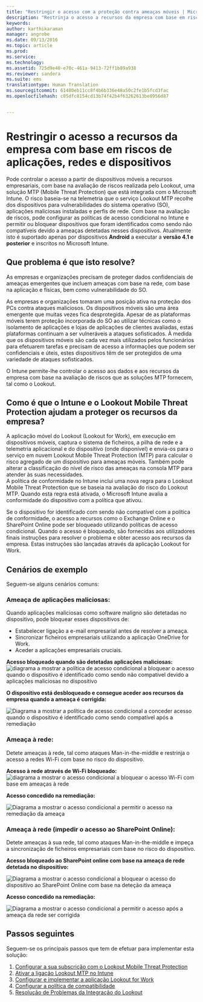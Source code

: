 ```yaml
---
title: "Restringir o acesso com a proteção contra ameaças móveis | Microsoft Intune"
description: "Restrinja o acesso a recursos da empresa com base em riscos de aplicações, redes e dispositivos."
keywords: 
author: karthikaraman
manager: angrobe
ms.date: 09/13/2016
ms.topic: article
ms.prod: 
ms.service: 
ms.technology: 
ms.assetid: 725d9e40-e70c-461a-9413-72ff1b89a938
ms.reviewer: sandera
ms.suite: ems
translationtype: Human Translation
ms.sourcegitcommit: 61480eb11cc8f4b6b336e48a50c2fe1b5fcd3fac
ms.openlocfilehash: c05dfc8154cd13b74f42b4f63262613be8956d87


---
```


# Restringir o acesso a recursos da empresa com base em riscos de aplicações, redes e dispositivos
Pode controlar o acesso a partir de dispositivos móveis a recursos empresariais, com base na avaliação de riscos realizada pelo Lookout, uma solução MTP (Mobile Threat Protection) que está integrada com o Microsoft Intune. O risco baseia-se na telemetria que o serviço Lookout MTP recolhe dos dispositivos para vulnerabilidades do sistema operativo (SO), aplicações maliciosas instaladas e perfis de rede. Com base na avaliação de riscos, pode configurar as políticas de acesso condicional no Intune e permitir ou bloquear dispositivos que foram identificados como sendo não compatíveis devido a ameaças detetadas nesses dispositivos.  Atualmente isto é suportado apenas por dispositivos **Android** a executar a **versão 4.1 e posterior** e inscritos no Microsoft Intune.  
## Que problema é que isto resolve?
As empresas e organizações precisam de proteger dados confidenciais de ameaças emergentes que incluem ameaças com base na rede, com base na aplicação e físicas, bem como vulnerabilidade do SO.

As empresas e organizações tomaram uma posição ativa na proteção dos PCs contra ataques maliciosos. Os dispositivos móveis são uma área emergente que muitas vezes fica desprotegida. Apesar de as plataformas móveis terem proteção incorporada do SO ao utilizar técnicas como o isolamento de aplicações e lojas de aplicações de clientes avaliadas, estas plataformas continuam a ser vulneráveis a ataques sofisticados. À medida que os dispositivos móveis são cada vez mais utilizados pelos funcionários para efetuarem tarefas e precisam de acesso a informações que podem ser confidenciais e úteis, estes dispositivos têm de ser protegidos de uma variedade de ataques sofisticados.

O Intune permite-lhe controlar o acesso aos dados e aos recursos da empresa com base na avaliação de riscos que as soluções MTP fornecem, tal como o Lookout.

## Como é que o Intune e o Lookout Mobile Threat Protection ajudam a proteger os recursos da empresa?
A aplicação móvel do Lookout (Lookout for Work), em execução em dispositivos móveis, captura o sistema de ficheiros, a pilha de rede e a telemetria aplicacional e do dispositivo (onde disponível) e envia-os para o serviço em nuvem Lookout Mobile Threat Protection (MTP) para calcular o risco agregado de um dispositivo para ameaças móveis. Também pode alterar a classificação do nível de risco das ameaças na consola MTP para atender às suas necessidades.  
A política de conformidade no Intune inclui uma nova regra para o Lookout Mobile Threat Protection que se baseia na avaliação do risco do Lookout MTP. Quando esta regra está ativada, o Microsoft Intune avalia a conformidade do dispositivo com a política que ativou.

Se o dispositivo for identificado com sendo não compatível com a política de conformidade, o acesso a recursos como o Exchange Online e o SharePoint Online pode ser bloqueado utilizando políticas de acesso condicional. Quando o acesso é bloqueado, são fornecidas aos utilizadores finais instruções para resolver o problema e obter acesso aos recursos da empresa. Estas instruções são lançadas através da aplicação Lookout for Work.

## Cenários de exemplo
Seguem-se alguns cenários comuns:
### Ameaça de aplicações maliciosas:
Quando aplicações maliciosas como software maligno são detetadas no dispositivo, pode bloquear esses dispositivos de:
* Estabelecer ligação a e-mail empresarial antes de resolver a ameaça.
* Sincronizar ficheiros empresariais utilizando a aplicação OneDrive for Work.
* Aceder a aplicações empresariais cruciais.

**Acesso bloqueado quando são detetadas aplicações maliciosas:**
![diagrama a mostrar a política de acesso condicional a bloquear o acesso quando o dispositivo é identificado como sendo não compatível devido a aplicações maliciosas no dispositivo](../media/mtp/malicious-apps-blocked.png)

**O dispositivo está desbloqueado e consegue aceder aos recursos da empresa quando a ameaça é corrigida:**

![Diagrama a mostrar a política de acesso condicional a conceder acesso quando o dispositivo é identificado como sendo compatível após a remediação](../media/mtp/malicious-apps-unblocked.png)
### Ameaça à rede:
Detete ameaças à rede, tal como ataques Man-in-the-middle e restrinja o acesso a redes Wi-Fi com base no risco do dispositivo.

**Acesso à rede através de Wi-Fi bloqueado:**
![diagrama a mostrar o acesso condicional a bloquear o acesso Wi-Fi com base em ameaças à rede](../media/mtp/network-wifi-blocked.png)

**Acesso concedido na remediação:**

![Diagrama a mostrar o acesso condicional a permitir o acesso na remediação da ameaça](../media/mtp/network-wifi-unblocked.png)
### Ameaça à rede (impedir o acesso ao SharePoint Online):

Detete ameaças à sua rede, tal como ataques Man-in-the-middle e impeça a sincronização de ficheiros empresariais com base no risco do dispositivo.

**Acesso bloqueado ao SharePoint online com base na ameaça de rede detetada no dispositivo:**

![Diagrama a mostrar o acesso condicional a bloquear o acesso do dispositivo ao SharePoint Online com base na deteção da ameaça](../media/mtp/network-spo-blocked.png)


**Acesso concedido na remediação:**

![Diagrama a mostrar o acesso condicional a permitir o acesso após a ameaça da rede ser corrigida](../media/mtp/network-spo-unblocked.png)

## Passos seguintes
Seguem-se os principais passos que tem de efetuar para implementar esta solução:
1.  [Configurar a sua subscrição com o Lookout Mobile Threat Protection](set-up-your-subscription-with-lookout-mtp.md)
2.  [Ativar a ligação Lookout MTP no Intune](enable-lookout-mtp-connection-in-intune.md)
3.  [Configurar e implementar a aplicação Lookout for Work](configure-and-deploy-lookout-for-work-apps.md)
4.  [Configurar a política de compatibilidade](enable-device-threat-protection-rule-in-compliance-policy.md)
5.  [Resolução de Problemas da Integração do Lookout](http://docs.microsoft.com/en-us/intune/troubleshoot/troubleshooting-lookout-integration.md)



<!--HONumber=Sep16_HO2-->


